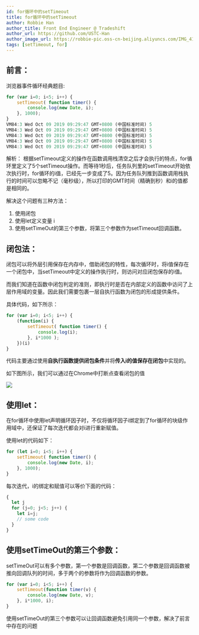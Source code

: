 ```yaml
---
id: for循环中的setTimeout
title: for循环中的setTimeout
author: Robbie Han
author_title: Front End Engineer @ Tradeshift
author_url: https://github.com/USTC-Han
author_image_url: https://robbie-pic.oss-cn-beijing.aliyuncs.com/IMG_4175.JPG?x-oss-process=style/compress
tags: [setTimeout, for]
---
```


## 前言：

浏览器事件循环经典题目:
```js
for (var i=0; i<5; i++) {
    setTimeout( function timer() {
        console.log(new Date, i);
    }, 1000);
}
VM84:3 Wed Oct 09 2019 09:29:47 GMT+0800 (中国标准时间) 5
VM84:3 Wed Oct 09 2019 09:29:47 GMT+0800 (中国标准时间) 5
VM84:3 Wed Oct 09 2019 09:29:47 GMT+0800 (中国标准时间) 5
VM84:3 Wed Oct 09 2019 09:29:47 GMT+0800 (中国标准时间) 5
VM84:3 Wed Oct 09 2019 09:29:47 GMT+0800 (中国标准时间) 5
```

解析： 根据setTimeout定义的操作在函数调用栈清空之后才会执行的特点，for循环里定义了5个setTimeout操作。而等待1秒后，任务队列里的setTimeout开始依次执行时，for循环的i值，已经先一步变成了5。因为任务队列推到函数调用栈执行的时间可以忽略不记（毫秒级），所以打印的GMT时间（精确到秒）和i的值都是相同的。

<!--truncate-->
解决这个问题有三种方法：

1. 使用闭包
2. 使用let定义变量 i
3. 使用setTimeOut的第三个参数，将第三个参数作为setTimeout回调函数。

## 闭包法：

闭包可以将外层引用保存在内存中，借助闭包的特性，每次循环时，将i值保存在一个闭包中，当setTimeout中定义的操作执行时，则访问对应闭包保存的i值。

而我们知道在函数中闭包判定的准则，即执行时是否在内部定义的函数中访问了上层作用域的变量。因此我们需要包裹一层自执行函数为闭包的形成提供条件。

具体代码，如下所示：
```js
for (var i=0; i<5; i++) { 
    (function(i) {
        setTimeout( function timer() {
            console.log(i);
        }, i*1000 );
    })(i)
}
```
代码主要通过使用**自执行函数提供闭包条件**并将**传入i的值保存在闭包**中实现的。

如下图所示，我们可以通过在Chrome中打断点查看闭包的值

![](https://cosmos-x.oss-cn-hangzhou.aliyuncs.com/xTvjaK.png)

## 使用let：

在for循环中使用let声明循环因子时，不仅将循环因子i绑定到了for循环的块级作用域中，还保证了每次迭代都会对i进行重新赋值。

使用let的代码如下：
```js
for (let i=0; i<5; i++) {
    setTimeout( function timer() {
        console.log(new Date, i);
    }, 1000);
}
```

每次迭代，i的绑定和赋值可以等价下面的代码：

```js
{
  let j
  for (j=0; j<5; j++) {
    let i=j;
    // some code
  }
}

```
## 使用setTimeOut的第三个参数：

setTimeOut可以有多个参数，第一个参数是回调函数，第二个参数是回调函数被推向回调队列的时间，多于两个的参数将作为回调函数的参数。

```js
for (var i=0; i<5; i++) {
    setTimeout(function timer(v) {
        console.log(new Date, v);
    }, i*1000, i);
}
```
使用setTimeOut的第三个参数可以让回调函数避免引用同一个参数，解决了前言中存在的问题
